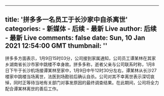 
---
title: '拼多多一名员工于长沙家中自杀离世'
categories: 
    - 新媒体
    - 后续 - 最新 Live
author: 后续 - 最新 Live
comments: false
date: Sun, 10 Jan 2021 12:54:00 GMT
thumbnail: ''
---

<div>   
拼多多方面表示，1月9日15时03分，公司接到家属通知，公司员工谭某林在其家乡湖南省长沙市家中跳楼不幸身故。拼多多称，逝者父亲与公司联系时称，1月8日下午于长沙机场接谭某林至家中，1月9日中午12时30分左右，谭某林从长沙27楼家中跳楼当场离世，法医到场勘验后确认自杀。公司对其不幸离世表示深切哀悼，同时正等待当地有关部门对事发原因的最终调查结果。在此期间，公司将全力配合谭某林离世的善后工作。  
</div>
            